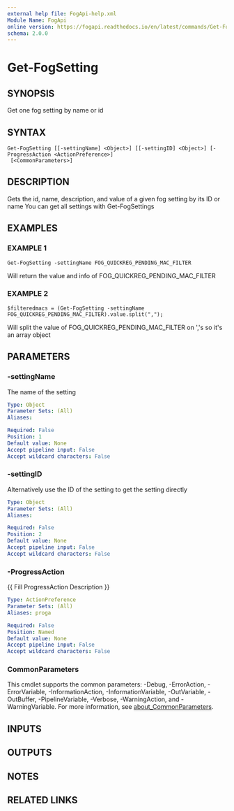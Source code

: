 ```yaml
---
external help file: FogApi-help.xml
Module Name: FogApi
online version: https://fogapi.readthedocs.io/en/latest/commands/Get-FogSetting
schema: 2.0.0
---
```


# Get-FogSetting

## SYNOPSIS
Get one fog setting by name or id

## SYNTAX

```
Get-FogSetting [[-settingName] <Object>] [[-settingID] <Object>] [-ProgressAction <ActionPreference>]
 [<CommonParameters>]
```

## DESCRIPTION
Gets the id, name, description, and value of a given fog setting by its ID or name
You can get all settings with Get-FogSettings

## EXAMPLES

### EXAMPLE 1
```
Get-FogSetting -settingName FOG_QUICKREG_PENDING_MAC_FILTER
```

Will return the value and info of FOG_QUICKREG_PENDING_MAC_FILTER

### EXAMPLE 2
```
$filteredmacs = (Get-FogSetting -settingName FOG_QUICKREG_PENDING_MAC_FILTER).value.split(",");
```

Will split the value of FOG_QUICKREG_PENDING_MAC_FILTER on ','s so it's an array object

## PARAMETERS

### -settingName
The name of the setting

```yaml
Type: Object
Parameter Sets: (All)
Aliases:

Required: False
Position: 1
Default value: None
Accept pipeline input: False
Accept wildcard characters: False
```

### -settingID
Alternatively use the ID of the setting to get the setting directly

```yaml
Type: Object
Parameter Sets: (All)
Aliases:

Required: False
Position: 2
Default value: None
Accept pipeline input: False
Accept wildcard characters: False
```

### -ProgressAction
{{ Fill ProgressAction Description }}

```yaml
Type: ActionPreference
Parameter Sets: (All)
Aliases: proga

Required: False
Position: Named
Default value: None
Accept pipeline input: False
Accept wildcard characters: False
```

### CommonParameters
This cmdlet supports the common parameters: -Debug, -ErrorAction, -ErrorVariable, -InformationAction, -InformationVariable, -OutVariable, -OutBuffer, -PipelineVariable, -Verbose, -WarningAction, and -WarningVariable. For more information, see [about_CommonParameters](http://go.microsoft.com/fwlink/?LinkID=113216).

## INPUTS

## OUTPUTS

## NOTES

## RELATED LINKS
